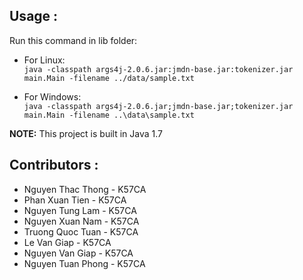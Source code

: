 ## Usage :

Run this command in lib folder:
 - For Linux: <br/>
 `java -classpath args4j-2.0.6.jar:jmdn-base.jar:tokenizer.jar main.Main -filename ../data/sample.txt`

 - For Windows: <br/>
 `java -classpath args4j-2.0.6.jar;jmdn-base.jar;tokenizer.jar main.Main -filename ..\data\sample.txt`

**NOTE:** This project is built in Java 1.7

## Contributors :

 - Nguyen Thac Thong - K57CA
 - Phan Xuan Tien - K57CA
 - Nguyen Tung Lam - K57CA
 - Nguyen Xuan Nam - K57CA
 - Truong Quoc Tuan - K57CA
 - Le Van Giap - K57CA
 - Nguyen Van Giap - K57CA
 - Nguyen Tuan Phong - K57CA